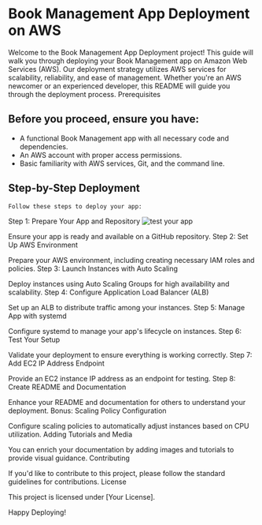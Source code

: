 # Book Management App Deployment on AWS

Welcome to the Book Management App Deployment project! This guide will walk you through deploying your Book Management app on Amazon Web Services (AWS). Our deployment strategy utilizes AWS services for scalability, reliability, and ease of management. Whether you're an AWS newcomer or an experienced developer, this README will guide you through the deployment process.
Prerequisites

## Before you proceed, ensure you have:

   - A functional Book Management app with all necessary code and dependencies.
   - An AWS account with proper access permissions.
   - Basic familiarity with AWS services, Git, and the command line.

## Step-by-Step Deployment
    Follow these steps to deploy your app:

  
Step 1: Prepare Your App and Repository
 ![test your app](https://example.com/images/example.jpg)


Ensure your app is ready and available on a GitHub repository.
Step 2: Set Up AWS Environment

Prepare your AWS environment, including creating necessary IAM roles and policies.
Step 3: Launch Instances with Auto Scaling

Deploy instances using Auto Scaling Groups for high availability and scalability.
Step 4: Configure Application Load Balancer (ALB)

Set up an ALB to distribute traffic among your instances.
Step 5: Manage App with systemd

Configure systemd to manage your app's lifecycle on instances.
Step 6: Test Your Setup

Validate your deployment to ensure everything is working correctly.
Step 7: Add EC2 IP Address Endpoint

Provide an EC2 instance IP address as an endpoint for testing.
Step 8: Create README and Documentation

Enhance your README and documentation for others to understand your deployment.
Bonus: Scaling Policy Configuration

Configure scaling policies to automatically adjust instances based on CPU utilization.
Adding Tutorials and Media

You can enrich your documentation by adding images and tutorials to provide visual guidance.
Contributing

If you'd like to contribute to this project, please follow the standard guidelines for contributions.
License

This project is licensed under [Your License].

Happy Deploying!
